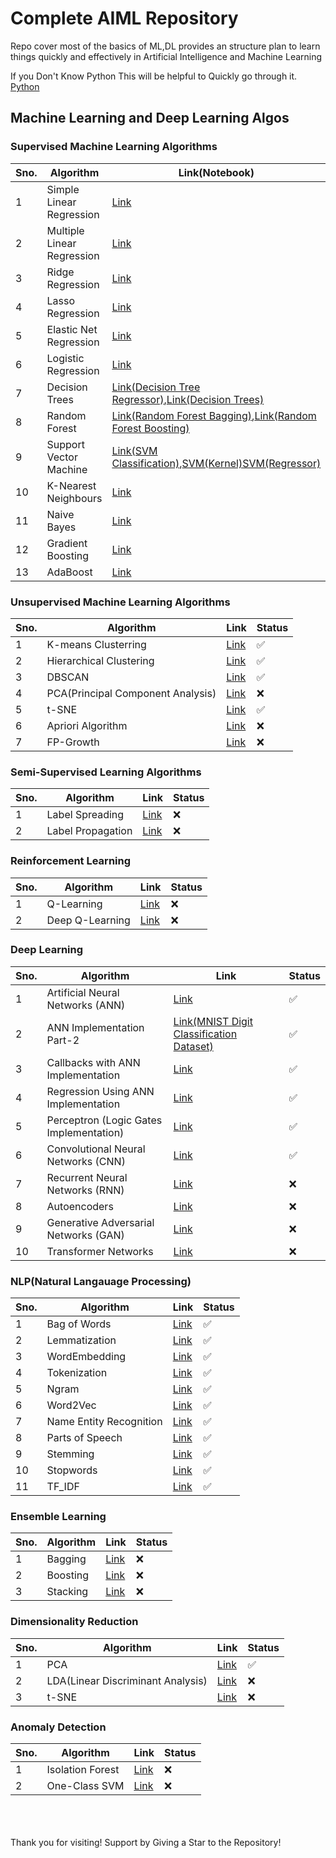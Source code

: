 # Complete AIML Repository

Repo cover most of the basics of ML,DL provides an structure plan to learn things quickly and effectively in Artificial Intelligence and Machine Learning

If you Don't Know Python This will be helpful to Quickly go through it. [Python](https://github.com/pankajsingh016/Complete-AIML-Repository/tree/main/Python)

## Machine Learning and Deep Learning Algos

### Supervised Machine Learning Algorithms

| Sno. | Algorithm                  | Link(Notebook)                                                                                                                                                                                                                                                                                                                                                                                                                                                                                                                                                  | Status   |
| ---- | -------------------------- | --------------------------------------------------------------------------------------------------------------------------------------------------------------------------------------------------------------------------------------------------------------------------------------------------------------------------------------------------------------------------------------------------------------------------------------------------------------------------------------------------------------------------------------------------------------- | -------- |
| 1    | Simple Linear Regression   | [Link](https://github.com/pankajsingh016/Complete-AIML-Repository/blob/main/Machine%20Learning%20Algos/Simple%20Linear%20Regression%20and%20Linear%20Regression/Simple%20Linear%20Regression.ipynb)                                                                                                                                                                                                                                                                                                                                                             | &#x2705; |
| 2    | Multiple Linear Regression | [Link](./Machine%20Learning%20Algos/Multiple%20Linear%20Regression/Multiple%20Linear%20regression.ipynb)                                                                                                                                                                                                                                                                                                                                                                                                                                                        | &#x2705; |
| 3    | Ridge Regression           | [Link](./Machine%20Learning%20Algos/Lasso,Ridge,Elasticnet%20regression/Model%20Training%20with%20EL,%20LR,%20RR.ipynb)                                                                                                                                                                                                                                                                                                                                                                                                                                         | &#x2705; |
| 4    | Lasso Regression           | [Link](./Machine%20Learning%20Algos/Lasso,Ridge,Elasticnet%20regression/Model%20Training%20with%20EL,%20LR,%20RR.ipynb)                                                                                                                                                                                                                                                                                                                                                                                                                                         | &#x2705; |
| 5    | Elastic Net Regression     | [Link](./Machine%20Learning%20Algos/Lasso,Ridge,Elasticnet%20regression/Model%20Training%20with%20EL,%20LR,%20RR.ipynb)                                                                                                                                                                                                                                                                                                                                                                                                                                         | &#x2705; |
| 6    | Logistic Regression        | [Link](./Machine%20Learning%20Algos/Logistic%20Regression/Logistic%20Regression%20Implementation.ipynb)                                                                                                                                                                                                                                                                                                                                                                                                                                                         | &#x2705; |
| 7    | Decision Trees             | [Link(Decision Tree Regressor)](https://github.com/pankajsingh016/Complete-AIML-Repository/blob/main/Machine%20Learning%20Algos/Decision%20Tree%20Classifier/Decision%20Tree%20Regressor.ipynb),[Link(Decision Trees)](https://github.com/pankajsingh016/Complete-AIML-Repository/blob/main/Machine%20Learning%20Algos/Decision%20Tree%20Classifier/Decision%20Trees.ipynb)                                                                                                                                                                                     | &#x2705; |
| 8    | Random Forest              | [Link(Random Forest Bagging)](https://github.com/pankajsingh016/Complete-AIML-Repository/blob/main/Machine%20Learning%20Algos/Random%20Forest%20Classifier/randomForest.ipynb),[Link(Random Forest Boosting)](https://github.com/pankajsingh016/Complete-AIML-Repository/blob/main/Machine%20Learning%20Algos/Random%20Forest%20Classifier/BoostingTechnique.ipynb)                                                                                                                                                                                             | &#x2705; |
| 9    | Support Vector Machine     | [Link(SVM Classification)](https://github.com/pankajsingh016/Complete-AIML-Repository/blob/main/Machine%20Learning%20Algos/Support%20Vector%20Machine/SVM%20Classification.ipynb),[SVM(Kernel)](https://github.com/pankajsingh016/Complete-AIML-Repository/blob/main/Machine%20Learning%20Algos/Support%20Vector%20Machine/SVM%20Kernel%20Implementation.ipynb)[SVM(Regressor)](https://github.com/pankajsingh016/Complete-AIML-Repository/blob/main/Machine%20Learning%20Algos/Support%20Vector%20Machine/Support%20Vector%20Regressor%20Implementation.ipynb) | &#x2705; |
| 10   | K-Nearest Neighbours       | [Link](https://github.com/pankajsingh016/Complete-AIML-Repository/blob/main/Machine%20Learning%20Algos/KNN(K-nearest-neighbour)/KNN.ipynb)                                                                                                                                                                                                                                                                                                                                                                                                                      | &#x2705; |
| 11   | Naive Bayes                | [Link](https://github.com/pankajsingh016/Complete-AIML-Repository/blob/main/Machine%20Learning%20Algos/Naive%20Bayes/Naive%20Bayes%20Implementation.ipynb)                                                                                                                                                                                                                                                                                                                                                                                                      | &#x2705; |
| 12   | Gradient Boosting          | [Link]()                                                                                                                                                                                                                                                                                                                                                                                                                                                                                                                                                        | &#x274c; |
| 13   | AdaBoost                   | [Link]()                                                                                                                                                                                                                                                                                                                                                                                                                                                                                                                                                        | &#x274c; |

### Unsupervised Machine Learning Algorithms

| Sno. | Algorithm                         | Link                                                                                                                                                                     | Status   |
| ---- | --------------------------------- | ------------------------------------------------------------------------------------------------------------------------------------------------------------------------ | -------- |
| 1    | K-means Clusterring               | [Link](https://github.com/pankajsingh016/Complete-AIML-Repository/blob/main/Machine%20Learning%20Algos/K-Mean-Clustering/Kmean.ipynb)                                    | &#x2705; |
| 2    | Hierarchical Clustering           | [Link](https://github.com/pankajsingh016/Complete-AIML-Repository/blob/main/Machine%20Learning%20Algos/Hierarchal%20Clustering/HierarchalClusteringImplementation.ipynb) | &#x2705; |
| 3    | DBSCAN                            | [Link](https://github.com/pankajsingh016/Complete-AIML-Repository/blob/main/Machine%20Learning%20Algos/DBSCAN/DBSCAN.ipynb)                                              | &#x2705; |
| 4    | PCA(Principal Component Analysis) | [Link](https://github.com/pankajsingh016/Complete-AIML-Repository/blob/main/Machine%20Learning%20Algos/PCA/pca_implementation.ipynb)                                     | &#x274c; |
| 5    | t-SNE                             | [Link]()                                                                                                                                                                 | &#x2705; |
| 6    | Apriori Algorithm                 | [Link]()                                                                                                                                                                 | &#x274c; |
| 7    | FP-Growth                         | [Link]()                                                                                                                                                                 | &#x274c; |

### Semi-Supervised Learning Algorithms

| Sno. | Algorithm         | Link     | Status   |
| ---- | ----------------- | -------- | -------- |
| 1    | Label Spreading   | [Link]() | &#x274c; |
| 2    | Label Propagation | [Link]() | &#x274c; |

### Reinforcement Learning

| Sno. | Algorithm       | Link     | Status   |
| ---- | --------------- | -------- | -------- |
| 1    | Q-Learning      | [Link]() | &#x274c; |
| 2    | Deep Q-Learning | [Link]() | &#x274c; |

### Deep Learning

| Sno. | Algorithm                               | Link                                                                                                                                                                                          | Status   |
| ---- | --------------------------------------- | --------------------------------------------------------------------------------------------------------------------------------------------------------------------------------------------- | -------- |
| 1    | Artificial Neural Networks (ANN)        | [Link](https://github.com/pankajsingh016/Complete-AIML-Repository/blob/main/Deep%20Learning%20Algos/ANN%20Implementation/Ann.ipynb)                                                           | &#x2705; |
| 2    | ANN Implementation Part-2               | [Link(MNIST Digit Classification Dataset)](https://github.com/pankajsingh016/Complete-AIML-Repository/blob/main/Deep%20Learning%20Algos/ANN%20Implementation/ANN_part_2_Implementation.ipynb) | &#x2705; |
| 3    | Callbacks with ANN Implementation       | [Link](https://github.com/pankajsingh016/Complete-AIML-Repository/blob/main/Deep%20Learning%20Algos/ANN%20Implementation/callbacks_in_ann.ipynb)                                              | &#x2705; |
| 4    | Regression Using ANN Implementation     | [Link](https://github.com/pankajsingh016/Complete-AIML-Repository/blob/main/Deep%20Learning%20Algos/ANN%20Implementation/Regression_IN_ANN.ipynb)                                             | &#x2705; |
| 5    | Perceptron (Logic Gates Implementation) | [Link](https://github.com/pankajsingh016/Complete-AIML-Repository/blob/main/Deep%20Learning%20Algos/Perceptron/Gates.ipynb)                                                                   | &#x2705; |
| 6    | Convolutional Neural Networks (CNN)     | [Link](https://github.com/pankajsingh016/Complete-AIML-Repository/blob/main/Deep%20Learning%20Algos/CNN%20Implementation/cnn.ipynb)                                                           | &#x2705; |
| 7    | Recurrent Neural Networks (RNN)         | [Link]()                                                                                                                                                                                      | &#x274c; |
| 8    | Autoencoders                            | [Link]()                                                                                                                                                                                      | &#x274c; |
| 9    | Generative Adversarial Networks (GAN)   | [Link]()                                                                                                                                                                                      | &#x274c; |
| 10   | Transformer Networks                    | [Link]()                                                                                                                                                                                      | &#x274c; |


### NLP(Natural Langauage Processing)
| Sno. | Algorithm               | Link                                                                                                                                            | Status   |
| ---- | ----------------------- | ----------------------------------------------------------------------------------------------------------------------------------------------- | -------- |
| 1    | Bag of Words            | [Link](https://github.com/pankajsingh016/Complete-AIML-Repository/blob/main/Natural%20Language%20Processing/Bag%20of%20Words.ipynb)             | &#x2705; |
| 2    | Lemmatization           | [Link](https://github.com/pankajsingh016/Complete-AIML-Repository/blob/main/Natural%20Language%20Processing/Lemmatization.ipynb)                | &#x2705; |
| 3    | WordEmbedding           | [Link](https://github.com/pankajsingh016/Complete-AIML-Repository/blob/main/Natural%20Language%20Processing/WordEmbedding.ipynb)                | &#x2705; |
| 4    | Tokenization            | [Link](https://github.com/pankajsingh016/Complete-AIML-Repository/blob/main/Natural%20Language%20Processing/Tokenization.ipynb)                 | &#x2705; |
| 5    | Ngram                   | [Link](https://github.com/pankajsingh016/Complete-AIML-Repository/blob/main/Natural%20Language%20Processing/Ngram.ipynb)                        | &#x2705; |
| 6    | Word2Vec                | [Link](https://github.com/pankajsingh016/Complete-AIML-Repository/blob/main/Natural%20Language%20Processing/Word2Vec.ipynb)                     | &#x2705; |
| 7    | Name Entity Recognition | [Link](https://github.com/pankajsingh016/Complete-AIML-Repository/blob/main/Natural%20Language%20Processing/Name%20Entity%20Recoginition.ipynb) | &#x2705; |
| 8    | Parts of Speech         | [Link](https://github.com/pankajsingh016/Complete-AIML-Repository/blob/main/Natural%20Language%20Processing/Parts%20of%20Speech.ipynb)          | &#x2705; |
| 9    | Stemming                | [Link](https://github.com/pankajsingh016/Complete-AIML-Repository/blob/main/Natural%20Language%20Processing/stemming.ipynb)                     | &#x2705; |
| 10   | Stopwords               | [Link](https://github.com/pankajsingh016/Complete-AIML-Repository/blob/main/Natural%20Language%20Processing/StopWords.ipynb)                    | &#x2705; |
| 11   | TF_IDF                  | [Link](https://github.com/pankajsingh016/Complete-AIML-Repository/blob/main/Natural%20Language%20Processing/TF_IDF.ipynb)                       | &#x2705; |


### Ensemble Learning

| Sno. | Algorithm | Link     | Status   |
| ---- | --------- | -------- | -------- |
| 1    | Bagging   | [Link]() | &#x274c; |
| 2    | Boosting  | [Link]() | &#x274c; |
| 3    | Stacking  | [Link]() | &#x274c; |

### Dimensionality Reduction

| Sno. | Algorithm                         | Link                                                                                                                                 | Status   |
| ---- | --------------------------------- | ------------------------------------------------------------------------------------------------------------------------------------ | -------- |
| 1    | PCA                               | [Link](https://github.com/pankajsingh016/Complete-AIML-Repository/blob/main/Machine%20Learning%20Algos/PCA/pca_implementation.ipynb) | &#x2705; |
| 2    | LDA(Linear Discriminant Analysis) | [Link]()                                                                                                                             | &#x274c; |
| 3    | t-SNE                             | [Link]()                                                                                                                             | &#x274c; |

### Anomaly Detection

| Sno. | Algorithm        | Link     | Status   |
| ---- | ---------------- | -------- | -------- |
| 1    | Isolation Forest | [Link]() | &#x274c; |
| 2    | One-Class SVM    | [Link]() | &#x274c; |

<br><br><br>
Thank you for visiting!
Support by Giving a Star to the Repository!